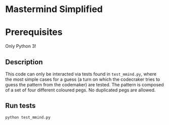 # Mastermind Simplified

# Prerequisites

Only Python 3!

## Description

This code can only be interacted via tests found in `test_mmind.py`, where the most simple cases for a guess (a turn on which the codecraker tries to guess the pattern from the codemaker) are tested. The pattern is composed of a set of four different coloured pegs. No duplicated pegs are allowed.

## Run tests

```
python test_mmind.py
```

